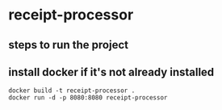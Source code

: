 # receipt-processor

## steps to run the project

## install docker if it's not already installed

```
docker build -t receipt-processor .
docker run -d -p 8080:8080 receipt-processor
```